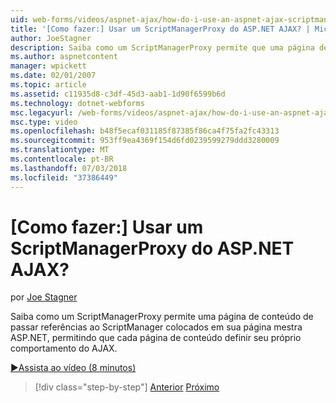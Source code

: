 ```yaml
---
uid: web-forms/videos/aspnet-ajax/how-do-i-use-an-aspnet-ajax-scriptmanagerproxy
title: '[Como fazer:] Usar um ScriptManagerProxy do ASP.NET AJAX? | Microsoft Docs'
author: JoeStagner
description: Saiba como um ScriptManagerProxy permite que uma página de conteúdo de passar referências ao ScriptManager colocados em sua página mestra ASP.NET, permitindo que cada página de conteúdo t...
ms.author: aspnetcontent
manager: wpickett
ms.date: 02/01/2007
ms.topic: article
ms.assetid: c11935d8-c3df-45d3-aab1-1d90f6599b6d
ms.technology: dotnet-webforms
msc.legacyurl: /web-forms/videos/aspnet-ajax/how-do-i-use-an-aspnet-ajax-scriptmanagerproxy
msc.type: video
ms.openlocfilehash: b48f5ecaf031185f87385f86ca4f75fa2fc43313
ms.sourcegitcommit: 953ff9ea4369f154d6fd0239599279ddd3280009
ms.translationtype: MT
ms.contentlocale: pt-BR
ms.lasthandoff: 07/03/2018
ms.locfileid: "37386449"
---
```

<a name="how-do-i-use-an-aspnet-ajax-scriptmanagerproxy"></a>[Como fazer:] Usar um ScriptManagerProxy do ASP.NET AJAX?
====================
por [Joe Stagner](https://github.com/JoeStagner)

Saiba como um ScriptManagerProxy permite uma página de conteúdo de passar referências ao ScriptManager colocados em sua página mestra ASP.NET, permitindo que cada página de conteúdo definir seu próprio comportamento do AJAX.

[&#9654;Assista ao vídeo (8 minutos)](https://channel9.msdn.com/Blogs/ASP-NET-Site-Videos/how-do-i-use-an-aspnet-ajax-scriptmanagerproxy)

> [!div class="step-by-step"]
> [Anterior](how-do-i-use-the-aspnet-ajax-client-library-controls.md)
> [Próximo](how-do-i-use-the-aspnet-ajax-roundedcorners-extender.md)

